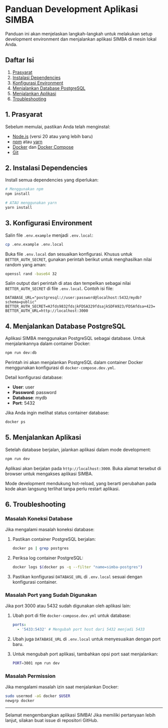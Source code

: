 # Panduan Development Aplikasi SIMBA

Panduan ini akan menjelaskan langkah-langkah untuk melakukan setup development environment dan menjalankan aplikasi SIMBA di mesin lokal Anda.

## Daftar Isi

1. [Prasyarat](#1-prasyarat)
2. [Instalasi Dependencies](#2-instalasi-dependencies)
3. [Konfigurasi Environment](#3-konfigurasi-environment)
4. [Menjalankan Database PostgreSQL](#4-menjalankan-database-postgresql)
5. [Menjalankan Aplikasi](#5-menjalankan-aplikasi)
6. [Troubleshooting](#6-troubleshooting)

## 1. Prasyarat

Sebelum memulai, pastikan Anda telah menginstal:

- [Node.js](https://nodejs.org/) (versi 20 atau yang lebih baru)
- [npm](https://www.npmjs.com/) atau [yarn](https://yarnpkg.com/)
- [Docker](https://www.docker.com/get-started) dan [Docker Compose](https://docs.docker.com/compose/install/)
- [Git](https://git-scm.com/)

## 2. Instalasi Dependencies

Install semua dependencies yang diperlukan:

```bash
# Menggunakan npm
npm install

# ATAU menggunakan yarn
yarn install
```

## 3. Konfigurasi Environment

Salin file `.env.example` menjadi `.env.local`:

```bash
cp .env.example .env.local
```

Buka file `.env.local` dan sesuaikan konfigurasi. Khusus untuk `BETTER_AUTH_SECRET`, gunakan perintah berikut untuk menghasilkan nilai random yang aman:

```bash
openssl rand -base64 32
```

Salin output dari perintah di atas dan tempelkan sebagai nilai `BETTER_AUTH_SECRET` di file `.env.local`. Contoh isi file:

```
DATABASE_URL="postgresql://user:password@localhost:5432/mydb?schema=public"
BETTER_AUTH_SECRET=HJfds9832fdsjkFDSA329fdsajkSDFA923/FDSAfdsa+423=
BETTER_AUTH_URL=http://localhost:3000
```

## 4. Menjalankan Database PostgreSQL

Aplikasi SIMBA menggunakan PostgreSQL sebagai database. Untuk menjalankannya dalam container Docker:

```bash
npm run dev:db
```

Perintah ini akan menjalankan PostgreSQL dalam container Docker menggunakan konfigurasi di `docker-compose.dev.yml`.

Detail konfigurasi database:

- **User**: user
- **Password**: password
- **Database**: mydb
- **Port**: 5432

Jika Anda ingin melihat status container database:

```bash
docker ps
```

## 5. Menjalankan Aplikasi

Setelah database berjalan, jalankan aplikasi dalam mode development:

```bash
npm run dev
```

Aplikasi akan berjalan pada `http://localhost:3000`. Buka alamat tersebut di browser untuk mengakses aplikasi SIMBA.

Mode development mendukung hot-reload, yang berarti perubahan pada kode akan langsung terlihat tanpa perlu restart aplikasi.

## 6. Troubleshooting

### Masalah Koneksi Database

Jika mengalami masalah koneksi database:

1. Pastikan container PostgreSQL berjalan:

   ```bash
   docker ps | grep postgres
   ```

2. Periksa log container PostgreSQL:

   ```bash
   docker logs $(docker ps -q --filter "name=simba-postgres")
   ```

3. Pastikan konfigurasi `DATABASE_URL` di `.env.local` sesuai dengan konfigurasi container.

### Masalah Port yang Sudah Digunakan

Jika port 3000 atau 5432 sudah digunakan oleh aplikasi lain:

1. Ubah port di file `docker-compose.dev.yml` untuk database:

   ```yaml
   ports:
     - '5433:5432' # Mengubah port host dari 5432 menjadi 5433
   ```

2. Ubah juga `DATABASE_URL` di `.env.local` untuk menyesuaikan dengan port baru.

3. Untuk mengubah port aplikasi, tambahkan opsi port saat menjalankan:
   ```bash
   PORT=3001 npm run dev
   ```

### Masalah Permission

Jika mengalami masalah izin saat menjalankan Docker:

```bash
sudo usermod -aG docker $USER
newgrp docker
```

---

Selamat mengembangkan aplikasi SIMBA! Jika memiliki pertanyaan lebih lanjut, silakan buat issue di repositori GitHub.

